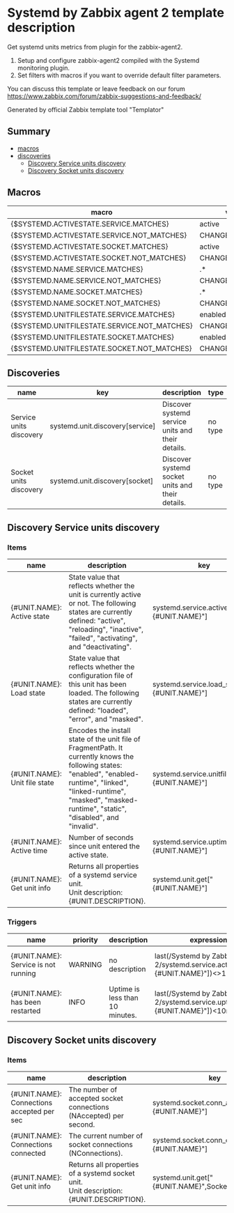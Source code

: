 # Systemd by Zabbix agent 2 template description

Get systemd units metrics from plugin for the zabbix-agent2.
  1. Setup and configure zabbix-agent2 compiled with the Systemd monitoring plugin.
  2. Set filters with macros if you want to override default filter parameters.

You can discuss this template or leave feedback on our forum https://www.zabbix.com/forum/zabbix-suggestions-and-feedback/

Generated by official Zabbix template tool "Templator"

## Summary
* [macros](#macros)
* [discoveries](#discoveries)
  * [Discovery Service units discovery ](#discovery_service_units_discovery)
  * [Discovery Socket units discovery ](#discovery_socket_units_discovery)

<a name="macros"></a>

## Macros
| macro | value |
| ------------- |------------- |
| {$SYSTEMD.ACTIVESTATE.SERVICE.MATCHES} | active |
| {$SYSTEMD.ACTIVESTATE.SERVICE.NOT_MATCHES} | CHANGE_IF_NEEDED |
| {$SYSTEMD.ACTIVESTATE.SOCKET.MATCHES} | active |
| {$SYSTEMD.ACTIVESTATE.SOCKET.NOT_MATCHES} | CHANGE_IF_NEEDED |
| {$SYSTEMD.NAME.SERVICE.MATCHES} | .* |
| {$SYSTEMD.NAME.SERVICE.NOT_MATCHES} | CHANGE_IF_NEEDED |
| {$SYSTEMD.NAME.SOCKET.MATCHES} | .* |
| {$SYSTEMD.NAME.SOCKET.NOT_MATCHES} | CHANGE_IF_NEEDED |
| {$SYSTEMD.UNITFILESTATE.SERVICE.MATCHES} | enabled |
| {$SYSTEMD.UNITFILESTATE.SERVICE.NOT_MATCHES} | CHANGE_IF_NEEDED |
| {$SYSTEMD.UNITFILESTATE.SOCKET.MATCHES} | enabled |
| {$SYSTEMD.UNITFILESTATE.SOCKET.NOT_MATCHES} | CHANGE_IF_NEEDED |


<a name="discoveries"></a>

## Discoveries
| name | key | description | type | lifetime | delay |
| ------------- |------------- |------------- |------------- |------------- |------------- |
| Service units discovery | systemd.unit.discovery[service] | Discover systemd service units and their details. | no type | no lifetime | 30m |
| Socket units discovery | systemd.unit.discovery[socket] | Discover systemd socket units and their details. | no type | no lifetime | 30m |


<a name="discovery_service_units_discovery"></a>

## Discovery Service units discovery

### Items

| name | description | key | type |
| ------------- |------------- |------------- |------------- |
| {#UNIT.NAME}: Active state | State value that reflects whether the unit is currently active or not. The following states are currently defined: "active", "reloading", "inactive", "failed", "activating", and "deactivating". | systemd.service.active_state["{#UNIT.NAME}"] | DEPENDENT |
| {#UNIT.NAME}: Load state | State value that reflects whether the configuration file of this unit has been loaded. The following states are currently defined: "loaded", "error", and "masked". | systemd.service.load_state["{#UNIT.NAME}"] | DEPENDENT |
| {#UNIT.NAME}: Unit file state | Encodes the install state of the unit file of FragmentPath. It currently knows the following states: "enabled", "enabled-runtime", "linked", "linked-runtime", "masked", "masked-runtime", "static", "disabled", and "invalid". | systemd.service.unitfile_state["{#UNIT.NAME}"] | DEPENDENT |
| {#UNIT.NAME}: Active time | Number of seconds since unit entered the active state. | systemd.service.uptime["{#UNIT.NAME}"] | DEPENDENT |
| {#UNIT.NAME}: Get unit info | Returns all properties of a systemd service unit.<br> Unit description: {#UNIT.DESCRIPTION}. | systemd.unit.get["{#UNIT.NAME}"] | no type |


### Triggers

| name | priority | description | expression | tags | url |
| ------------- |------------- |------------- |------------- |------------- |------------- |
| {#UNIT.NAME}: Service is not running | WARNING | no description | last(/Systemd by Zabbix agent 2/systemd.service.active_state["{#UNIT.NAME}"])<>1 | [{"tag": "scope", "value": "availability"}] | no url |
| {#UNIT.NAME}: has been restarted | INFO | Uptime is less than 10 minutes. | last(/Systemd by Zabbix agent 2/systemd.service.uptime["{#UNIT.NAME}"])<10m | [{"tag": "scope", "value": "notice"}] | no url |


<a name="discovery_socket_units_discovery"></a>

## Discovery Socket units discovery

### Items

| name | description | key | type |
| ------------- |------------- |------------- |------------- |
| {#UNIT.NAME}: Connections accepted per sec | The number of accepted socket connections (NAccepted) per second. | systemd.socket.conn_accepted.rate["{#UNIT.NAME}"] | DEPENDENT |
| {#UNIT.NAME}: Connections connected | The current number of socket connections (NConnections). | systemd.socket.conn_count["{#UNIT.NAME}"] | DEPENDENT |
| {#UNIT.NAME}: Get unit info | Returns all properties of a systemd socket unit.<br> Unit description: {#UNIT.DESCRIPTION}. | systemd.unit.get["{#UNIT.NAME}",Socket] | no type |

